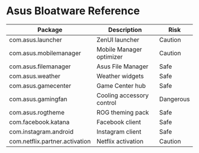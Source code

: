 # Asus Bloatware Reference

| Package | Description | Risk |
|---------|-------------|------|
| com.asus.launcher | ZenUI launcher | Caution |
| com.asus.mobilemanager | Mobile Manager optimizer | Caution |
| com.asus.filemanager | Asus File Manager | Safe |
| com.asus.weather | Weather widgets | Safe |
| com.asus.gamecenter | Game Center hub | Safe |
| com.asus.gamingfan | Cooling accessory control | Dangerous |
| com.asus.rogtheme | ROG theming pack | Safe |
| com.facebook.katana | Facebook client | Safe |
| com.instagram.android | Instagram client | Safe |
| com.netflix.partner.activation | Netflix activation | Caution |
